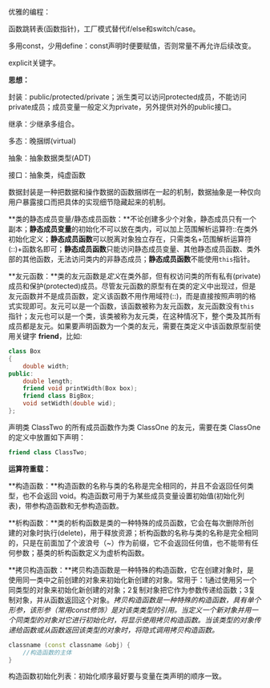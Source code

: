 优雅的编程：

函数跳转表(函数指针)，工厂模式替代if/else和switch/case。

多用const，少用define：const声明时便要赋值，否则常量不再允许后续改变。

explicit关键字。



**思想：**

封装：public/protected/private；派生类可以访问protected成员，不能访问private成员；成员变量一般定义为private，另外提供对外的public接口。

继承：少继承多组合。

多态：晚捆绑(virtual)

抽象：抽象数据类型(ADT)

接口：抽象类，纯虚函数

数据封装是一种把数据和操作数据的函数捆绑在一起的机制，数据抽象是一种仅向用户暴露接口而把具体的实现细节隐藏起来的机制。



**类的静态成员变量/静态成员函数：**不论创建多少个对象，静态成员只有一个副本；**静态成员变量**的初始化不可以放在类内，可以加上范围解析运算符::在类外初始化定义；**静态成员函数**可以脱离对象独立存在，只需类名+范围解析运算符(::)+函数名即可；**静态成员函数**只能访问静态成员变量、其他静态成员函数、类外部的其他函数，无法访问类内的非静态成员；**静态成员函数**不能使用`this`指针。



**友元函数：**类的友元函数是*定义*在类外部，但有权访问类的所有私有(private)成员和保护(protected)成员。尽管友元函数的原型有在类的定义中出现过，但是友元函数并不是成员函数，定义该函数不用作用域符(::)，而是直接按照声明的格式实现即可。友元可以是一个函数，该函数被称为友元函数，友元函数没有`this`指针；友元也可以是一个类，该类被称为友元类，在这种情况下，整个类及其所有成员都是友元。如果要声明函数为一个类的友元，需要在类定义中该函数原型前使用关键字 **friend**，比如:

```c++
class Box
{
	double width;
public:
	double length;
	friend void printWidth(Box box);
    friend class BigBox;
	void setWidth(double wid);
};
```

声明类 ClassTwo 的所有成员函数作为类 ClassOne 的友元，需要在类 ClassOne 的定义中放置如下声明：

```c++
friend class ClassTwo;
```



**运算符重载：**



**构造函数：**构造函数的名称与类的名称是完全相同的，并且不会返回任何类型，也不会返回 void。构造函数可用于为某些成员变量设置初始值(初始化列表)，带参构造函数和无参构造函数。



**析构函数：**类的析构函数是类的一种特殊的成员函数，它会在每次删除所创建的对象时执行(delete)，用于释放资源；析构函数的名称与类的名称是完全相同的，只是在前面加了个波浪号（~）作为前缀，它不会返回任何值，也不能带有任何参数；基类的析构函数定义为虚析构函数。



**拷贝构造函数：**拷贝构造函数是一种特殊的构造函数，它在创建对象时，是使用同一类中之前创建的对象来初始化新创建的对象。常用于：1通过使用另一个同类型的对象来初始化新创建的对象；2复制对象把它作为参数传递给函数；3复制对象，并从函数返回这个对象。*拷贝构造函数是一种特殊的构造函数，具有单个形参，该形参（常用const修饰）是对该类类型的引用。当定义一个新对象并用一个同类型的对象对它进行初始化时，将显示使用拷贝构造函数。当该类型的对象传递给函数或从函数返回该类型的对象时，将隐式调用拷贝构造函数。*

```c++
classname (const classname &obj) {
	//构造函数的主体
}
```



构造函数初始化列表：初始化顺序最好要与变量在类声明的顺序一致。

